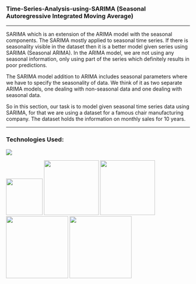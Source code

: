 ### Time-Series-Analysis-using-SARIMA (Seasonal Autoregressive Integrated Moving Average)
----
SARIMA which is an extension of the ARIMA model with the seasonal components. The SARIMA mostly applied to seasonal time series. If there is seasonality visible in the dataset then it is a better model given series using SARIMA (Seasonal ARIMA). In the ARIMA model, we are not using any seasonal information, only using part of the series which definitely results in poor predictions.

The SARIMA model addition to ARIMA includes seasonal parameters where we have to specify the seasonality of data. We think of it as two separate ARIMA models, one dealing with non-seasonal data and one dealing with seasonal data.

So in this section, our task is to model given seasonal time series data using SARIMA, for that we are using a dataset for a famous chair manufacturing company. The dataset holds the information on monthly sales for 10 years.

--------------------------------

### Technologies Used:

![](https://forthebadge.com/images/badges/made-with-python.svg)

[<img target="_blank" src="https://user-images.githubusercontent.com/32620288/139657460-40ef4562-76bd-43f5-bbca-47b6bd29863e.png" width=100>](https://numpy.org)    [<img target="_blank" src="https://upload.wikimedia.org/wikipedia/commons/thumb/e/ed/Pandas_logo.svg/450px-Pandas_logo.svg.png" width=150>](https://pandas.pydata.org)  [<img target="_blank" src="https://seaborn.pydata.org/_static/logo-wide-lightbg.svg" width=150>](https://seaborn.pydata.org) [<img target="_blank" src="https://matplotlib.org/_static/logo2_compressed.svg" width=170>](https://matplotlib.org)   [<img target="_blank" src="https://user-images.githubusercontent.com/32620288/197762840-5f8c8942-5c0e-49c2-8587-ed5d7e873f0f.png" width=170>](https://jupyter.org/)
